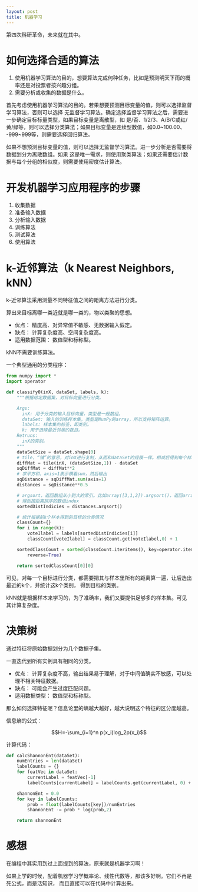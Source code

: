 ```yaml
---
layout: post
title: 机器学习
---
```


第四次科研革命，未来就在其中。

# 如何选择合适的算法

1. 使用机器学习算法的目的，想要算法完成何种任务，比如是预测明天下雨的概率还是对投票者按兴趣分组。
2. 需要分析或收集的数据是什么。

首先考虑使用机器学习算法的目的。若果想要预测目标变量的值，则可以选择监督学习算法，否则可以选择
无监督学习算法。确定选择监督学习算法之后，需要进一步确定目标标量类型，如果目标变量是离散型，如
是/否、1/2/3、A/B/C或红/黄/绿等，则可以选择分类算法；如果目标变量是连续型数值，如0.0~100.00、
-999~999等，则需要选择回归算法。

如果不想预测目标变量的值，则可以选择无监督学习算法。进一步分析是否需要将数据划分为离散数组。如果
这是唯一需求，则使用聚类算法；如果还需要估计数据与每个分组的相似度，则需要使用密度估计算法。


# 开发机器学习应用程序的步骤

1. 收集数据
2. 准备输入数据
3. 分析输入数据
4. 训练算法
5. 测试算法
6. 使用算法

# k-近邻算法（k Nearest Neighbors, kNN）

k-近邻算法采用测量不同特征值之间的距离方法进行分类。

算出来目标离哪一类近就是哪一类的，物以类聚的思想。

- 优点： 精度高、对异常值不敏感、无数据输入假定。
- 缺点： 计算复杂度高、空间复杂度高。
- 适用数据范围： 数值型和标称型。

kNN不需要训练算法。

一个典型通用的分类程序：

```py
from numpy import *
import operator

def classify0(inX, dataSet, labels, k):
    """根据给定数据集，对目标向量进行分类。

    Args:
      inX: 用于分类的输入目标向量，类型是一般数组。
      dataSet: 输入的训练样本集，类型是NumPy的array，所以支持矩阵运算。
      labels: 样本集的标签，即类别。
      k: 用于选择最近邻居的数目。
    Retruns:
      inX的类别。
    """
    dataSetSize = dataSet.shape[0]
    # tile，“铺”的意思，对inX进行复制，从而和dataSet的规模一样。相减后得到每个样本与目标从diff
    diffMat = tile(inX, (dataSetSize,1)) - dataSet  
    sqDiffMat = diffMat**2
    # 求平方和，axis=1表示横着sum，然后输出
    sqDistance = sqDiffMat.sum(axis=1)
    distances = sqDistance**0.5

    # argsort，返回数组从小到大的索引。比如array([3,1,2]).argsort()，返回array([1,2,0])
    # 得到按距离排序的数组index
    sortedDistIndicies = distances.argsort()

    # 统计根据前k个样本得到的目标的分类情况
    classCount={}
    for i in range(k):
        voteIlabel = labels[sortedDistIndicies[i]]
        classCount[voteIlabel] = classCount.get(voteIlabel,0) + 1

    sortedClassCount = sorted(classCount.iteritems(), key=operator.itemgetter(1),
        reverse=True)

    return sortedClassCount[0][0]
```

可见，对每一个目标进行分类，都需要把其与样本里所有的距离算一遍，让后选出最近的k个，并统计这k个类别，
得到目标的类别。

kNN就是根据样本来学习的，为了准确率，我们又要提供足够多的样本集。可见其计算复杂度。


# 决策树

通过特征将原始数据划分为几个数据子集。

一直迭代到所有实例具有相同的分类。

- 优点： 计算复杂度不高，输出结果易于理解，对于中间值确实不敏感，可以处理不相关特征数据。
- 缺点： 可能会产生过度匹配问题。
- 适用数据类型： 数值型和标称型。

那么如何选择特征呢？信息论里的熵越大越好，越大说明这个特征的区分度越高。

信息熵的公式：

$$H=-\sum_{i=1}^n p(x_i)log_2p(x_i)$$

计算代码：

```py
def calcShannonEnt(dataSet):
    numEntries = len(dataSet)
    labelCounts = {}
    for featVec in dataSet:
        currentLabel = featVec[-1]
        labelCounts[currentLabel] = labelCounts.get(currentLabel, 0) + 1

    shannonEnt = 0.0
    for key in labelCounts:
        prob = float(labelCounts[key])/numEntries
        shannonEnt -= prob * log(prob,2)

    return shannonEnt
```


# 感想
在编程中其实用到过上面提到的算法，原来就是机器学习啊！

如果上学的时候，配着机器学习学概率论、线性代数等，那该多好啊。它们不再是死公式，而是活知识，
而且直接可以在代码中计算出来。
